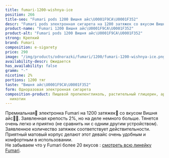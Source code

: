 ```yaml
---
title: fumari-1200-wishnya-ice
position: 266
title-seo: "Fumari pods 1200 Вишня айс\U0001F9CA\U0001F352"
descr: "Fumari pods электронная сигарета на 1200 затяжек со вкусом Вишня айс\U0001F9CA\U0001F352"
product-name: "Fumari 1200 Вишня айс\U0001F9CA\U0001F352"
product-alt: "Fumari pods 1200 Вишня айс\U0001F9CA\U0001F352"
strong: Крепкий
brand: Fumari
composition: e-sigarety
price: 290
image: "/img/products/odnorazki/fumari/1200/fumari-1200-wishnya-ice.png"
availability-descr: Ожидается
has_availability: false
gramm: "-"
nicotine: 2%
portions: 1200 тяг
taste: "Вишня айс\U0001F9CA\U0001F352"
form: Одноразовая электронная сигарета
composition-product: Пищевой пропиленгликоль, растительный глицерин, ароматизатор,
  никотин
---
```


Премиальная🥇 электронка Fumari на 1200 затяжек💨 со вкусом Вишня айс🧊🍒. Заявленная крепость 2%, но на деле немного больше. Тянется очень легко и приятно (не сравнить ни с одним другим устройством). Заявленное количество затяжек соответствует действительности. Приятный матовый корпус делают этот девайс очень удобным и комфортным в использовании.<br>
Не забываем что у Fumari более 20 вкусов : [смотреть всю линейку Fumari](/fumari).